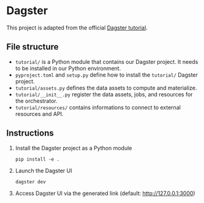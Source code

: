 # Dagster

This project is adapted from the official [Dagster tutorial](https://docs.dagster.io/tutorial).

## File structure
- `tutorial/` is a Python module that contains our Dagster project. It needs to be installed in our Python environment.
- `pyproject.toml` and `setup.py` define how to install the `tutorial/` Dagster project.
- `tutorial/assets.py` defines the data assets to compute and materialize.
- `tutorial/__init__.py` register the data assets, jobs, and resources for the orchestrator.
- `tutorial/resources/` contains informations to connect to external resources and API.

## Instructions
1. Install the Dagster project as a Python module
    ```console
    pip install -e .
    ```
2. Launch the Dagster UI
    ```console
    dagster dev
    ```
3. Access Dagster UI via the generated link (default: http://127.0.0.1:3000)
